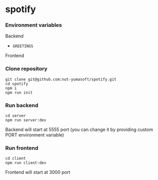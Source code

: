 # spotify

### Environment variables

Backend

- `GREETINGS`

Frontend

### Clone repository

```shell
git clone git@github.com:not-yumasoft/spotify.git
cd spotify
npm i
npm run init
```

### Run backend

```shell
cd server
npm run server:dev
```

Backend will start at 5555 port (you can change it by providing custom PORT environment variable)

### Run frontend

```shell
cd client
npm run client:dev
```

Frontend will start at 3000 port
